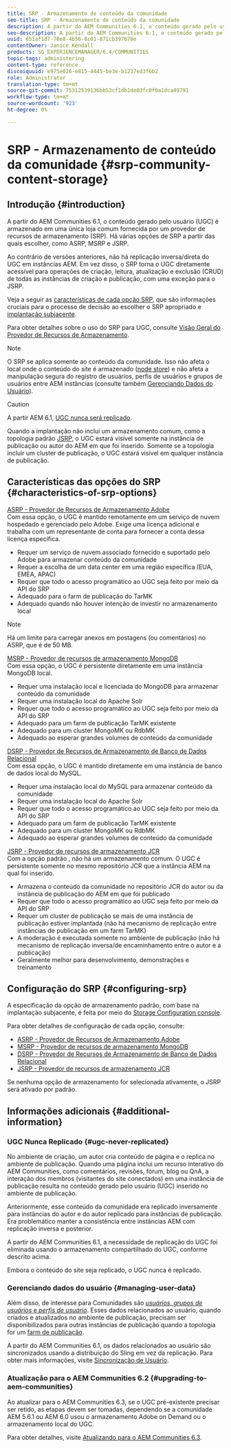 ```yaml
---
title: SRP - Armazenamento de conteúdo da comunidade
seo-title: SRP - Armazenamento de conteúdo da comunidade
description: A partir do AEM Communities 6.1, o conteúdo gerado pelo usuário (UGC) é armazenado em um único armazenamento comum fornecido por um provedor de recursos de armazenamento (SRP)
seo-description: A partir do AEM Communities 6.1, o conteúdo gerado pelo usuário (UGC) é armazenado em um único armazenamento comum fornecido por um provedor de recursos de armazenamento (SRP)
uuid: 651af1d7-70e8-4b56-8c01-871cb397678e
contentOwner: Janice Kendall
products: SG_EXPERIENCEMANAGER/6.4/COMMUNITIES
topic-tags: administering
content-type: reference
discoiquuid: e975e026-e815-4445-be3e-b1237ed3f6b2
role: Administrator
translation-type: tm+mt
source-git-commit: 75312539136bb53cf1db1de03fc0f9a1dca49791
workflow-type: tm+mt
source-wordcount: '923'
ht-degree: 0%

---
```



# SRP - Armazenamento de conteúdo da comunidade {#srp-community-content-storage}

## Introdução {#introduction}

A partir do AEM Communities 6.1, o conteúdo gerado pelo usuário (UGC) é armazenado em uma única loja comum fornecida por um provedor de recursos de armazenamento (SRP). Há várias opções de SRP a partir das quais escolher, como ASRP, MSRP e JSRP.

Ao contrário de versões anteriores, não há replicação inversa/direta do UGC em instâncias AEM. Em vez disso, o SRP torna o UGC diretamente acessível para operações de criação, leitura, atualização e exclusão (CRUD) de todas as instâncias de criação e publicação, com uma exceção para o JSRP.

Veja a seguir as [características de cada opção SRP](#characteristics-of-srp-options), que são informações cruciais para o processo de decisão ao escolher o SRP apropriado e [implantação subjacente](topologies.md).

Para obter detalhes sobre o uso do SRP para UGC, consulte [Visão Geral do Provedor de Recursos de Armazenamento](srp.md).

>[!NOTE]
>
>O SRP se aplica somente ao conteúdo da comunidade. Isso não afeta o local onde o conteúdo do site é armazenado ([node store](../../help/sites-deploying/data-store-config.md)) e não afeta a manipulação segura do registro de usuários, perfis de usuários e grupos de usuários entre AEM instâncias (consulte também [Gerenciando Dados do Usuário](#managing-user-data)).

>[!CAUTION]
>
>A partir AEM 6.1, [UGC nunca será replicado](#ugc-never-replicated).
>
>Quando a implantação não inclui um armazenamento comum, como a topologia padrão [JSRP](topologies.md#jsrp), o UGC estará visível somente na instância de publicação ou autor do AEM em que foi inserido. Somente se a topologia incluir um cluster de publicação, o UGC estará visível em qualquer instância de publicação.

## Características das opções do SRP {#characteristics-of-srp-options}

[ASRP - Provedor de Recursos de Armazenamento Adobe](asrp.md)\
Com essa opção, o UGC é mantido remotamente em um serviço de nuvem hospedado e gerenciado pelo Adobe. Exige uma licença adicional e trabalha com um representante de conta para fornecer a conta dessa licença específica.

* Requer um serviço de nuvem associado fornecido e suportado pelo Adobe para armazenar conteúdo da comunidade
* Requer a escolha de um data center em uma região específica (EUA, EMEA, APAC)
* Requer que todo o acesso programático ao UGC seja feito por meio da API do SRP
* Adequado para o farm de publicação do TarMK
* Adequado quando não houver intenção de investir no armazenamento local

>[!NOTE]
>
>Há um limite para carregar anexos em postagens (ou comentários) no ASRP, que é de 50 MB.

[MSRP - Provedor de recursos de armazenamento MongoDB](msrp.md)\
Com essa opção, o UGC é persistente diretamente em uma instância MongoDB local.

* Requer uma instalação local e licenciada do MongoDB para armazenar conteúdo da comunidade
* Requer uma instalação local do Apache Solr
* Requer que todo o acesso programático ao UGC seja feito por meio da API do SRP
* Adequado para um farm de publicação TarMK existente
* Adequado para um cluster MongoMK ou RdbMK
* Adequado ao esperar grandes volumes de conteúdo da comunidade

[DSRP - Provedor de Recursos de Armazenamento de Banco de Dados Relacional](dsrp.md)\
Com essa opção, o UGC é mantido diretamente em uma instância de banco de dados local do MySQL.

* Requer uma instalação local do MySQL para armazenar conteúdo da comunidade
* Requer uma instalação local do Apache Solr
* Requer que todo o acesso programático ao UGC seja feito por meio da API do SRP
* Adequado para um farm de publicação TarMK existente
* Adequado para um cluster MongoMK ou RdbMK
* Adequado ao esperar grandes volumes de conteúdo da comunidade

[JSRP - Provedor de recursos de armazenamento JCR](jsrp.md)\
Com a opção padrão , não há um armazenamento comum. O UGC é persistente somente no mesmo repositório JCR que a instância AEM na qual foi inserido.

* Armazena o conteúdo da comunidade no repositório JCR do autor ou da instância de publicação do AEM em que foi publicado
* Requer que todo o acesso programático ao UGC seja feito por meio da API do SRP
* Requer um cluster de publicação se mais de uma instância de publicação estiver implantada (não há mecanismo de replicação entre instâncias de publicação em um farm TarMK)
* A moderação é executada somente no ambiente de publicação (não há mecanismo de replicação inversa/de encaminhamento entre o autor e a publicação)
* Geralmente melhor para desenvolvimento, demonstrações e treinamento

## Configuração do SRP {#configuring-srp}

A especificação da opção de armazenamento padrão, com base na implantação subjacente, é feita por meio do [Storage Configuration console](srp-config.md).

Para obter detalhes de configuração de cada opção, consulte:

* [ASRP - Provedor de Recursos de Armazenamento Adobe](asrp.md)
* [MSRP - Provedor de recursos de armazenamento MongoDB](msrp.md)
* [DSRP - Provedor de Recursos de Armazenamento de Banco de Dados Relacional](dsrp.md)
* [JSRP - Provedor de recursos de armazenamento JCR](jsrp.md)

Se nenhuma opção de armazenamento for selecionada ativamente, o JSRP será ativado por padrão.

## Informações adicionais {#additional-information}

### UGC Nunca Replicado {#ugc-never-replicated}

No ambiente de criação, um autor cria conteúdo de página e o replica no ambiente de publicação. Quando uma página inclui um recurso interativo do AEM Communities, como comentários, revisões, fórum, blog ou QnA, a interação dos membros (visitantes do site conectados) em uma instância de publicação resulta no conteúdo gerado pelo usuário (UGC) inserido no ambiente de publicação.

Anteriormente, esse conteúdo da comunidade era replicado inversamente para instâncias do autor e do autor replicado para instâncias de publicação. Era problemático manter a consistência entre instâncias AEM com replicação inversa e posterior.

A partir do AEM Communities 6.1, a necessidade de replicação do UGC foi eliminada usando o armazenamento compartilhado do UGC, conforme descrito acima.

Embora o conteúdo do site seja replicado, o UGC nunca é replicado.

### Gerenciando dados do usuário {#managing-user-data}

Além disso, de interesse para Comunidades são [*usuários*, *grupos de usuários* e *perfis de usuário*](users.md). Esses dados relacionados ao usuário, quando criados e atualizados no ambiente de publicação, precisam ser disponibilizados para outras instâncias de publicação quando a topologia for um [farm de publicação](../../help/sites-deploying/recommended-deploys.md#tarmk-farm).

A partir do AEM Communities 6.1, os dados relacionados ao usuário são sincronizados usando a distribuição do Sling em vez da replicação. Para obter mais informações, visite [Sincronização de Usuário](sync.md).

### Atualização para o AEM Communities 6.2 {#upgrading-to-aem-communities}

Ao atualizar para o AEM Communities 6.3, se o UGC pré-existente precisar ser retido, as etapas devem ser tomadas, dependendo se a comunidade AEM 5.6.1 ou AEM 6.0 usou o armazenamento Adobe on Demand ou o armazenamento local do UGC.

Para obter detalhes, visite [Atualizando para o AEM Communities 6.3](upgrade.md).
